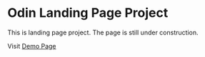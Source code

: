 # Odin Landing Page Project

This is landing page project. The page is still under construction.

Visit <a href="https://ardiandev.github.io/odin-landing-page/">Demo Page</a>
